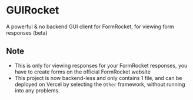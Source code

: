 # GUIRocket
A powerful & no backend GUI client for FormRocket, for viewing form responses (beta)

## Note
- This is only for viewing responses for your FormRocket responses, you have to create forms on the official FormRocket website
- This project is now backend-less and only contains 1 file, and can be deployed on Vercel by selecting the `Other` framework, without running into any problems.